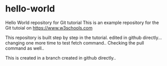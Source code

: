 # hello-world
Hello World repository for Git tutorial
This is an example repository for the Git tutoial on https://www.w3schools.com

This repository is built step by step in the tutorial.
edited in github directly...
changing one more time to test fetch command..
Checking the pull command as well..

This is created in a branch created in github directly..
